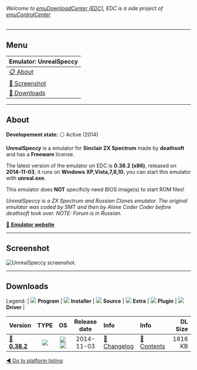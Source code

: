 ###### Welcome to [emuDownloadCenter (EDC)](https://github.com/PhoenixInteractiveNL/emuDownloadCenter/wiki/), EDC is a side project of [emuControlCenter](https://github.com/PhoenixInteractiveNL/emuControlCenter/wiki/)
***
## Menu
| **Emulator: UnrealSpeccy** |
|:---------|
| [:clipboard: About](#about) |
| [:sunrise: Screenshot](#screenshot) |
| [:floppy_disk: Downloads](#downloads) |
***
## About
**Developement state:** :white_circle: Active (2014)

**UnrealSpeccy** is a emulator for **Sinclair ZX Spectrum** made by **deathsoft** and has a **Freeware** license.

The latest version of the emulator on EDC is **0.38.2 (x86)**, released on **2014-11-03**, it runs on **Windows XP,Vista,7,8,10**, you can start this emulator with **unreal.exe**.

This emulator does **NOT** specificly need BIOS image(s) to start ROM files!

_UnrealSpeccy is a ZX Spectrum and Russian Clones emulator. The original emulator was coded by SMT and then by Alone Coder Coder before deathsoft took over. NOTE: Forum is in Russian._

[:link: **Emulator website**](hhttp://dlcorp.nedopc.com/viewforum.php?f=27)
***
## Screenshot
![](https://raw.githubusercontent.com/PhoenixInteractiveNL/emuDownloadCenter/master/hooks/unrealspeccy/emulator_screen_01.jpg "UnrealSpeccy screenshot.")
***
## Downloads
Legend:
| ![](https://raw.githubusercontent.com/wiki/PhoenixInteractiveNL/emuDownloadCenter/images_misc/icon_program_24.png) **Program** | 
![](https://raw.githubusercontent.com/wiki/PhoenixInteractiveNL/emuDownloadCenter/images_misc/icon_installer_24.png) **Installer** | 
![](https://raw.githubusercontent.com/wiki/PhoenixInteractiveNL/emuDownloadCenter/images_misc/icon_source_code_24.png) **Source** | 
![](https://raw.githubusercontent.com/wiki/PhoenixInteractiveNL/emuDownloadCenter/images_misc/icon_extra_24.png) **Extra** | 
![](https://raw.githubusercontent.com/wiki/PhoenixInteractiveNL/emuDownloadCenter/images_misc/icon_plugin_24.png) **Plugin** | 
![](https://raw.githubusercontent.com/wiki/PhoenixInteractiveNL/emuDownloadCenter/images_misc/icon_driver_24.png) **Driver** | 
 
 
| Version  | TYPE | OS | Release date  | Info       | Info       | DL Size    |
|:---------|:----:|:--:|:-------------:|:-----------|:-----------|-----------:|
| [:floppy_disk: **0.38.2**](https://github.com/PhoenixInteractiveNL/edc-repo0006/raw/master/unrealspeccy/0.38.2.7z) | ![](https://raw.githubusercontent.com/wiki/PhoenixInteractiveNL/emuDownloadCenter/images_misc/icon_program_24.png) | ![](https://raw.githubusercontent.com/wiki/PhoenixInteractiveNL/emuDownloadCenter/images_misc/logo_windows_24.png)![](https://raw.githubusercontent.com/wiki/PhoenixInteractiveNL/emuDownloadCenter/images_misc/icon_32-bit_24.png) | 2014-11-03 | [:page_facing_up: Changelog](https://github.com/PhoenixInteractiveNL/edc-repo0006/blob/master/unrealspeccy/0.38.2_changelog.txt) | [:mag_right: Contents](https://github.com/PhoenixInteractiveNL/edc-repo0006/blob/master/unrealspeccy/0.38.2_contents.txt) | 1816 KB |

[:arrow_backward: Go to platform listing](https://github.com/PhoenixInteractiveNL/emuDownloadCenter/wiki/EDC-Platform-List)
